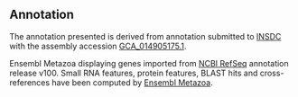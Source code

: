 **Annotation**
----------

The annotation presented is derived from annotation submitted to
[INSDC](http://www.insdc.org) with the assembly accession [GCA_014905175.1](http://www.ebi.ac.uk/ena/data/view/GCA_014905175.1).

Ensembl Metazoa displaying genes imported from [NCBI RefSeq](https://www.ncbi.nlm.nih.gov/genome/annotation_euk/Aphidius_gifuensis/100) annotation release v100.
Small RNA features, protein features, BLAST hits and cross-references have been
computed by [Ensembl Metazoa](https://metazoa.ensembl.org/info/genome/annotation/index.html).
